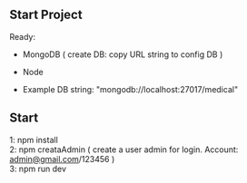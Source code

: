 ## Start Project
Ready:
- MongoDB ( create DB: copy URL string to config DB )
- Node

- Example DB string: "mongodb://localhost:27017/medical"

## Start 
1: npm install <br />
2: npm creataAdmin ( create a user admin for login. Account: admin@gmail.com/123456 ) <br />
3: npm run dev <br />

